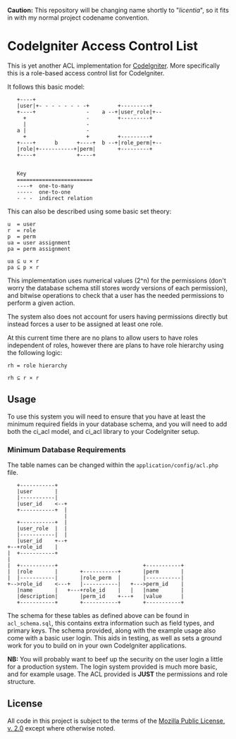**Caution:** This repository will be changing name shortly to "*licentia*", so it fits in with my normal project codename convention.
# CodeIgniter Access Control List
This is yet another ACL implementation for [CodeIgniter](http://ellislab.com/codeigniter). More specifically this is a role-based access control list for CodeIgniter.

It follows this basic model:

	   +----+
	   |user|+- - - - - - - -+         +---------+
	   +----+                -    a --+|user_role|+--
	     +                   -         +---------+
	     |                   -
	   a |                   -
	     +                   +         +---------+
	   +----+      b      +----+  b --+|role_perm|+--
	   |role|+-----------+|perm|       +---------+
	   +----+             +----+
	
	
	   Key
	   ========================
	   ----+  one-to-many
	   -----  one-to-one
	   - - -  indirect relation

This can also be described using some basic set theory:

	u  = user
	r  = role
	p  = perm
	ua = user assignment
	pa = perm assignment
	
	ua ⊆ u × r
	pa ⊆ p × r

This implementation uses numerical values (2^n) for the permissions (don't worry the database schema still stores wordy versions of each permission), and bitwise operations to check that a user has the needed permissions to perform a given action.

The system also does not account for users having permissions directly but instead forces a user to be assigned at least one role.

At this current time there are no plans to allow users to have roles independent of roles, however there are plans to have role hierarchy using the following logic:

	rh = role hierarchy
	
	rh ⊆ r × r
	
## Usage
To use this system you will need to ensure that you have at least the minimum required fields in your database schema, and you will need to add both the ci_acl model, and ci_acl library to your CodeIgniter setup.

### Minimum Database Requirements
The table names can be changed within the `application/config/acl.php` file.

	   +-----------+
	   |user       |
	   |-----------|
	   |user_id    <--+
	   +-----------+  |
	                  |
	   +-----------+  |
	   |user_role  |  |
	   |-----------|  |
	   |user_id    +--+
	+--+role_id    |
	|  +-----------+
	|
	|  +-----------+                           +-----------+
	|  |role       |       +-----------+       |perm       |
	|  |-----------|       |role_perm  |       |-----------|
	+-->role_id    <---+   |-----------|   +--->perm_id    |
	   |name       |   +---+role_id    |   |   |name       |
	   |description|       |perm_id    +---+   |value      |
	   +-----------+       +-----------+       +-----------+

The schema for these tables as defined above can be found in `acl_schema.sql`, this contains extra information such as field types, and primary keys. The schema provided, along with the example usage also come with a basic user login. This aids in testing, as well as sets a ground work for you to build on in your own CodeIgniter applications. 

**NB:** You will probably want to beef up the security on the user login a little for a production system. The login system provided is much more basic, and for example usage. The ACL provided is **JUST** the permissions and role structure.

## License
All code in this project is subject to the terms of the [Mozilla Public License, v. 2.0](http://mozilla.org/MPL/2.0/) except where otherwise noted.